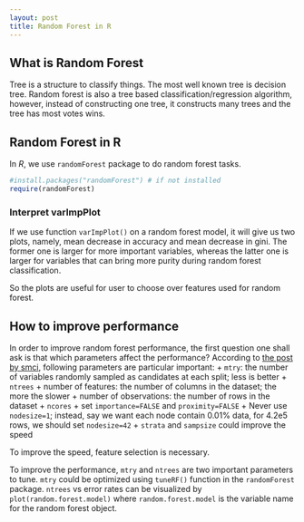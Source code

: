 ```yaml
---
layout: post
title: Random Forest in R
---
```


## What is Random Forest

Tree is a structure to classify things. The most well known tree is decision tree. Random forest is also a tree based classification/regression algorithm, however, instead of constructing one tree, it constructs many trees and the tree has most votes wins. 

## Random Forest in R

In *R*, we use `randomForest` package to do random forest tasks.
``` r
#install.packages("randomForest") # if not installed
require(randomForest)
```

### Interpret varImpPlot

If we use function `varImpPlot()` on a random forest model, it will give us two plots, namely, mean decrease in accuracy and mean decrease in gini. The former one is larger for more important variables, whereas the latter one is larger for variables that can bring more purity during random forest classification.

So the plots are useful for user to choose over features used for random forest.

## How to improve performance

In order to improve random forest performance, the first question one shall ask is that which parameters affect the performance? According to [the post by smci](https://stackoverflow.com/questions/23075506/how-to-improve-randomforest-performance), following parameters are particular important:
	+ `mtry`: the number of variables randomly sampled as candidates at each split; less is better
	+ `ntrees`
	+ number of features: the number of columns in the dataset; the more the slower
	+ number of observations: the number of rows in the dataset
	+ `ncores`
	+ set `importance=FALSE` and `proximity=FALSE`
	+ Never use `nodesize=1`; instead, say we want each node contain 0.01% data, for 4.2e5 rows, we should set `nodesize=42`
	+ `strata` and `sampsize` could improve the speed
	
To improve the speed, feature selection is necessary.

To improve the performance, `mtry` and `ntrees` are two important parameters to tune. `mtry` could be optimized using `tuneRF()` function in the `randomForest` package. `ntrees` vs error rates can be visualized by `plot(random.forest.model)` where `random.forest.model` is the variable name for the random forest object.
